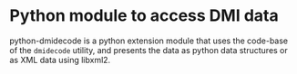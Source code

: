 Python module to access DMI data
================================

python-dmidecode is a python extension module that uses the
code-base of the `dmidecode` utility, and presents the data as python
data structures or as XML data using libxml2.
